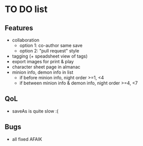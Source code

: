 # TO DO list

## Features

- collaboration
  - option 1: co-author same save
  - option 2: "pull request" style
- tagging (+ speadsheet view of tags)
- export images for print & play
- character sheet page in almanac
- minion info, demon info in list
  - if before minion info, night order >=1, <4
  - if between minion info & demon info, night order >=4, <7

## QoL

- saveAs is quite slow :(

## Bugs

- all fixed AFAIK
